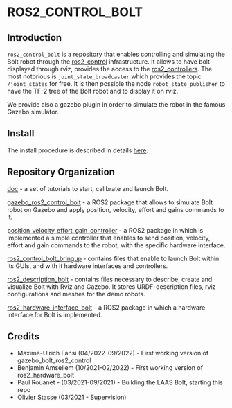 # ROS2_CONTROL_BOLT

## Introduction

`ros2_control_bolt` is a repository that enables controlling and simulating the Bolt robot through the [ros2_control](https://control.ros.org) infrastructure.
It allows to have bolt displayed through rviz, provides the access to the [ros2_controllers](https://github.com/ros-controls/ros2_controllers).
The most notorious is `joint_state_broadcaster` which provides the topic `/joint_states` for free.
It is then possible the node `robot_state_publisher` to have the TF-2 tree of the Bolt robot and to display it on rviz.

We provide also a gazebo plugin in order to simulate the robot in the famous Gazebo simulator.

## Install

The install procedure is described in details [here](doc/Start.md).

## Repository Organization

[doc](doc) - a set of tutorials to start, calibrate and launch Bolt.

[gazebo_ros2_control_bolt](gazebo_ros2_control_bolt) - a ROS2 package that allows to simulate Bolt robot on Gazebo and apply position, velocity, effort and gains commands to it.

[position_velocity_effort_gain_controller](position_velocity_effort_gain_controller) - a ROS2 package in which is implemented a simple controller that enables to send position, velocity, effort and gain commands to the robot, with the specific hardware interface.

[ros2_control_bolt_bringup](ros2_control_bolt_bringup) - contains files that enable to launch Bolt within its GUIs, and with it hardware interfaces and controllers.


[ros2_description_bolt](ros2_description_bolt) - contains files necessary to describe, create and visualize Bolt with Rviz and Gazebo. It stores URDF-description files, rviz configurations and meshes for the demo robots.

[ros2_hardware_interface_bolt](ros2_hardware_interface_bolt) - a ROS2 package in which a hardware interface for Bolt is implemented.

## Credits

 * Maxime-Ulrich Fansi (04/2022-09/2022) - First working version of gazebo_bolt_ros2_control
 * Benjamin Amsellem (10/2021-02/2022) - First working version of ros2_hardware_bolt
 * Paul Rouanet - (03/2021-09/2021) - Building the LAAS Bolt, starting this repo
 * Olivier Stasse (03/2021 - Supervision)
